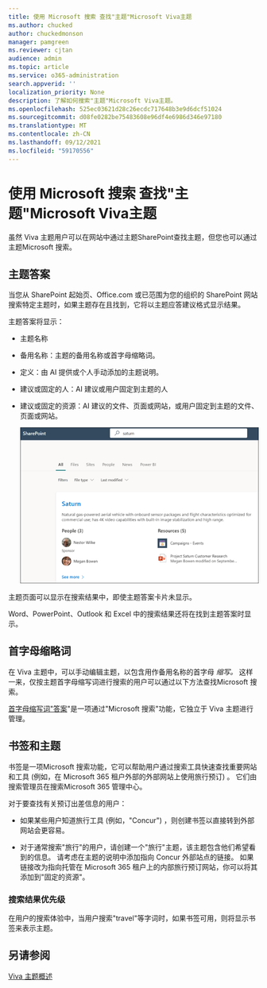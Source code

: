 ```yaml
---
title: 使用 Microsoft 搜索 查找"主题"Microsoft Viva主题
ms.author: chucked
author: chuckedmonson
manager: pamgreen
ms.reviewer: cjtan
audience: admin
ms.topic: article
ms.service: o365-administration
search.appverid: ''
localization_priority: None
description: 了解如何搜索"主题"Microsoft Viva主题。
ms.openlocfilehash: 525ec03621d28c26ecdc717648b3e9d6dcf51024
ms.sourcegitcommit: d08fe0282be75483608e96df4e6986d346e97180
ms.translationtype: MT
ms.contentlocale: zh-CN
ms.lasthandoff: 09/12/2021
ms.locfileid: "59170556"
---
```

# <a name="use-microsoft-search-to-find-topics-in-microsoft-viva-topics"></a>使用 Microsoft 搜索 查找"主题"Microsoft Viva主题

虽然 Viva 主题用户可以在网站中通过主题SharePoint查找主题，但您也可以通过主题Microsoft 搜索。 

## <a name="topic-answer"></a>主题答案

当您从 SharePoint 起始页、Office.com 或已范围为您的组织的 SharePoint 网站搜索特定主题时，如果主题存在且找到，它将以主题应答建议格式显示结果。

主题答案将显示：

- 主题名称
- 备用名称：主题的备用名称或首字母缩略词。
- 定义：由 AI 提供或个人手动添加的主题说明。
- 建议或固定的人：AI 建议或用户固定到主题的人
- 建议或固定的资源：AI 建议的文件、页面或网站，或用户固定到主题的文件、页面或网站。 

   ![搜索中的主题。](../media/knowledge-management/search-topic-answer.png) 

主题页面可以显示在搜索结果中，即使主题答案卡片未显示。

Word、PowerPoint、Outlook 和 Excel 中的搜索结果还将在找到主题答案时显示。

## <a name="acronyms"></a>首字母缩略词

在 Viva 主题中，可以手动编辑主题，以包含用作备用名称的首字母 *缩写。* 这样一来，仅按主题首字母缩写词进行搜索的用户可以通过以下方法查找Microsoft 搜索。

[首字母缩写词"答案](/microsoftsearch/manage-acronyms)"是一项通过"Microsoft 搜索"功能，它独立于 Viva 主题进行管理。

## <a name="bookmarks-and-topics"></a>书签和主题

[](/microsoftsearch/manage-bookmarks)书签是一项Microsoft 搜索功能，它可以帮助用户通过搜索工具快速查找重要网站和工具 (例如，在 Microsoft 365 租户外部的外部网站上使用旅行预订) 。 它们由搜索管理员在搜索Microsoft 365 管理中心。 

对于要查找有关预订出差信息的用户：

- 如果某些用户知道旅行工具 (例如，"Concur") ，则创建书签以直接转到外部网站会更容易。

- 对于通常搜索"旅行"的用户，请创建一个"旅行"主题，该主题包含他们希望看到的信息。 请考虑在主题的说明中添加指向 Concur 外部站点的链接。 如果链接改为指向托管在 Microsoft 365 租户上的内部旅行预订网站，你可以将其添加到"固定的资源"。
 
### <a name="search-results-priority"></a>搜索结果优先级 

在用户的搜索体验中，当用户搜索"travel"等字词时，如果书签可用，则将显示书签来表示主题。

## <a name="see-also"></a>另请参阅

[Viva 主题概述](topic-experiences-overview.md)
